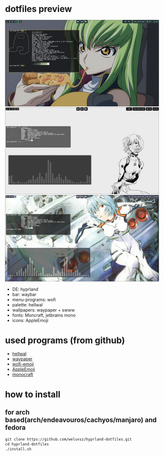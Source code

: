 # dotfiles preview

![alt text](https://github.com/weluvsz/hyprland-dotfiles/blob/main/screenshots/1.png)
![alt text](https://github.com/weluvsz/hyprland-dotfiles/blob/main/screenshots/2.jpg)
![alt text](https://github.com/weluvsz/hyprland-dotfiles/blob/main/screenshots/3.jpg)

- DE: hyprland
- bar: waybar
- menu-programs: wofi
- palette: hellwal
- wallpapers: waypaper + swww
- fonts: Moncraft, jetbrains mono 
- icons: AppleEmoji 

# used programs (from github)

- [hellwal](https://github.com/danihek/hellwal)
- [waypaper](https://github.com/anufrievroman/waypaper)
- [wofi-emoji](https://github.com/dln/wofi-emoji)
- [AppleEmoji](https://github.com/samuelngs/apple-emoji-linux)
- [monocraft](https://github.com/IdreesInc/Monocraft)
# how to install 

## for arch based(arch/endeavouros/cachyos/manjaro) and fedora 
```
git clone https://github.com/weluvsz/hyprland-dotfiles.git
cd hyprland-dotfiles
./install.sh
```

